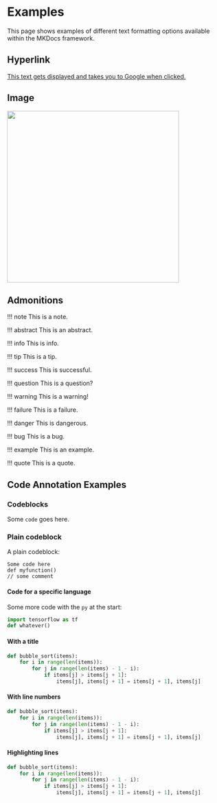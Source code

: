 # Examples
This page shows examples of different text formatting options available within the MKDocs framework.

## Hyperlink

[This text gets displayed and takes you to Google when clicked.](https://www.google.com)

## Image

<img src="/img/toaster_logo.png" width="400">

## Admonitions

!!! note
    This is a note.

!!! abstract
    This is an abstract.

!!! info
    This is info.

!!! tip
    This is a tip.

!!! success
    This is successful.

!!! question
    This is a question?

!!! warning
    This is a warning!

!!! failure
    This is a failure.

!!! danger
    This is dangerous.

!!! bug
    This is a bug.

!!! example
    This is an example.

!!! quote
    This is a quote.

## Code Annotation Examples

### Codeblocks

Some `code` goes here.

### Plain codeblock

A plain codeblock:

```
Some code here
def myfunction()
// some comment
```

#### Code for a specific language

Some more code with the `py` at the start:

``` py
import tensorflow as tf
def whatever()
```

#### With a title

``` py title="bubble_sort.py"
def bubble_sort(items):
    for i in range(len(items)):
        for j in range(len(items) - 1 - i):
            if items[j] > items[j + 1]:
                items[j], items[j + 1] = items[j + 1], items[j]
```

#### With line numbers

``` py linenums="1"
def bubble_sort(items):
    for i in range(len(items)):
        for j in range(len(items) - 1 - i):
            if items[j] > items[j + 1]:
                items[j], items[j + 1] = items[j + 1], items[j]
```

#### Highlighting lines

``` py hl_lines="2 3"
def bubble_sort(items):
    for i in range(len(items)):
        for j in range(len(items) - 1 - i):
            if items[j] > items[j + 1]:
                items[j], items[j + 1] = items[j + 1], items[j]
```
